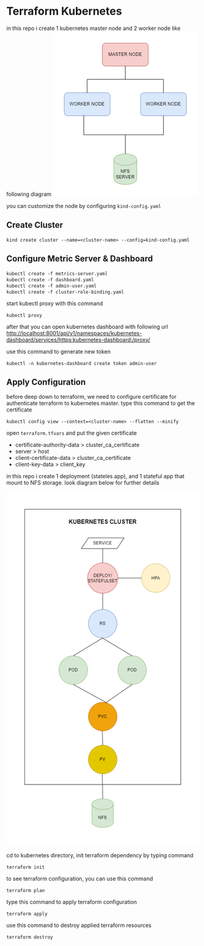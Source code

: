 # Terraform Kubernetes

in this repo i create 1 kubernetes master node and 2 worker node like following diagram
![Topology](assets/topology.png)

you can customize the node by configuring ``kind-config.yaml``
## Create Cluster
```
kind create cluster --name=<cluster-name> --config=kind-config.yaml
```

## Configure Metric Server & Dashboard

```
kubectl create -f metrics-server.yaml
kubectl create -f dashboard.yaml
kubectl create -f admin-user.yaml
kubectl create -f cluster-role-binding.yaml
```

start kubectl proxy with this command
```
kubectl proxy
```
after that you can open kubernetes dashboard with following url [http://localhost:8001/api/v1/namespaces/kubernetes-dashboard/services/https:kubernetes-dashboard:/proxy/](http://localhost:8001/api/v1/namespaces/kubernetes-dashboard/services/https:kubernetes-dashboard:/proxy/)

use this command to generate new token
```
kubectl -n kubernetes-dashboard create token admin-user
``` 

## Apply Configuration

before deep down to terraform, we need to configure certificate for authenticate terraform to kubernetes master. type this command to get the certificate
```
kubectl config view --context=<cluster-name> --flatten --minify
```
open ``terraform.tfvars`` and put the given certificate

- certificate-authority-data > cluster_ca_certificate
- server > host
- client-certificate-data > cluster_ca_certificate
- client-key-data > client_key

in this repo i create 1 deployment (stateles app), and 1 stateful app that mount to NFS storage. look diagram below for further details

![](assets/design.png)

cd to kubernetes directory, init terraform dependency by typing command
```
terraform init
```

to see terraform configuration, you can use this command
```
terraform plan
```

type this command to apply terraform configuration
```
terraform apply
```

use this command to destroy applied terraform resources
```
terraform destroy
```